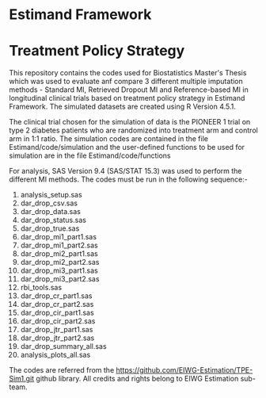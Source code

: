 # Estimand Framework
# Treatment Policy Strategy
This repository contains the codes used for Biostatistics Master's Thesis which was used to evaluate anf compare 3 different multiple imputation methods - Standard MI, Retrieved Dropout MI and Reference-based MI in longitudinal clinical trials based on treatment policy strategy in Estimand Framework. The simulated datasets are created using R Version 4.5.1.

The clinical trial chosen for the simulation of data is the PIONEER 1 trial on type 2 diabetes patients who are randomized into treatment arm and control arm in 1:1 ratio. The simulation codes are contained in the file Estimand/code/simulation and the user-defined functions to be used for simulation are in the file Estimand/code/functions

For analysis, SAS Version 9.4 (SAS/STAT 15.3) was used to perform the different MI methods. The codes must be run in the following sequence:-
1. analysis_setup.sas
2. dar_drop_csv.sas
3. dar_drop_data.sas
4. dar_drop_status.sas
5. dar_drop_true.sas
6. dar_drop_mi1_part1.sas
7. dar_drop_mi1_part2.sas
8. dar_drop_mi2_part1.sas
9. dar_drop_mi2_part2.sas
10. dar_drop_mi3_part1.sas
11. dar_drop_mi3_part2.sas
12. rbi_tools.sas
13. dar_drop_cr_part1.sas
14. dar_drop_cr_part2.sas
15. dar_drop_cir_part1.sas
16. dar_drop_cir_part2.sas
17. dar_drop_jtr_part1.sas
18. dar_drop_jtr_part2.sas
19. dar_drop_summary_all.sas
20. analysis_plots_all.sas

The codes are referred from the https://github.com/EIWG-Estimation/TPE-Sim1.git github library. All credits and rights belong to EIWG Estimation sub-team. 
